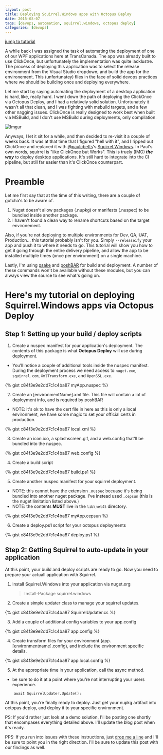 ```yaml
---
layout: post
title: Deploying Squirrel.Windows apps with Octopus Deploy
date: 2015-08-07
tags: [devops, automation, squirrel.windows, octopus deploy]
categories: [devops]
---
```

[jump to tutorial](#heres-my-tutorial-on-deploying-squirrelwindows-apps-via-octopus-deploy)

A while back I was assigned the task of automating the deployment of one of our WPF applications here at TransCanada. The app was already built to use ClickOnce, but unfortunately the implementation was quite lacklustre. The process of deploying this application was to select the release environment from the Visual Studio dropdown, and build the app for the environement. This (unfortunatey) flies in the face of solid devops practices where we should be building once and deploying everywhere.

Let me start by saying automating the deployment of a desktop application is hard, like, really hard. I went down the path of deploying the ClickOnce via Octopus Deploy, and I had a relatively solid solution. Unfortunately it wasn't all that clean, and I was fighting with msbuild targets, and a few other nagging issues. ClickOnce is really designed to work best when built via MSBuild, and I don't use MSBuild during deployments, only compilation.

![Imgur](http://i.imgur.com/1ohHdkT.png)

Anyways, I let it sit for a while, and then decided to re-visit it a couple of weeks back. It was at that time that I figured "hell with it", and I ripped out ClickOnce and replaced it with [@paulcbetts](https://twitter.com/paulcbetts)'s [Squirrel.Windows](https://github.com/squirrel/squirrel.windows). In Paul's own words, squirrel is "like ClickOnce but Works". This is truely (IMO) ***the way*** to deploy desktop applications. It's still hard to integrate into the CI pipeline, but still far easier than it's ClickOnce counterpart.

Preamble
=====

Let me first say that at the time of this writing, there are a couple of gotcha's to be aware of.

 1. Nuget doesn't allow packages (.nupkg) or manifests (.nuspec) to be bundled inside another package.
 2. I haven't found a clean way to rename shortcuts based on the target environement.
 
 Also, if you're not deploying to multiple environments for Dev, QA, UAT, Production... this tutorial probably isn't for you. Simply `--releaseify` your app and push it to where it needs to go. This tutorial will show you how to get it going through the entire delivery pipeline, and allow the app to be installed multiple times (once per environment) on a single machine.
 
 Lastly, I'm using [psake](https://github.com/psake/psake) and [poshBAR](https://github.com/futurestatemobile/poshBAR) for build and deployment. A number of these commands won't be available without these modules, but you can always view the source to see what's going on.
 
Here's my tutorial on deploying Squirrel.Windows apps via Octopus Deploy
=====

Step 1: Setting up your build / deploy scripts
-----

1) Create a nuspec manifest for your application's deployment. The contents of this package is what **Octopus Deploy** will use during deployment.

 - You'll notice a couple of additional tools inside the nuspec manifest. During the deployment process we need access to `nuget.exe`, `squirrel.com`, `XmlTransform.exe`, and `OpenSSL.exe`.
 
{% gist c84f3e9e2dd7c1c4ba87 myApp.nuspec %}
 
2) Create an [environmentName].xml file. This file will contain a lot of deployment info, and is required by poshBAR

 - NOTE: it's ok to have the cert file in here as this is only a local environment, we have some magic to set your official certs in production.

{% gist c84f3e9e2dd7c1c4ba87 local.xml %}

3) Create an icon.ico, a splashscreen.gif, and a web.config that'll be bundled into the nuspec.

{% gist c84f3e9e2dd7c1c4ba87 web.config %}
 
4) Create a build script

{% gist c84f3e9e2dd7c1c4ba87 build.ps1 %}

5) Create another nuspec manifest for your squirrel deployment.

 - NOTE: this cannot have the extension `.nuspec` becuase it's being bundled into another nuget package. I've instead used `.cepsun` (this is the nuget limitation listed above.)
 - NOTE: the contents **MUST** live in the `lib\net45` directory.

{% gist c84f3e9e2dd7c1c4ba87 myApp.cepsun %}

6) Create a deploy.ps1 script for your octopus deployments

{% gist c84f3e9e2dd7c1c4ba87 deploy.ps1 %} 

Step 2: Getting Squirrel to auto-update in your application
-----

At this point, your build and deploy scripts are ready to go. Now you need to prepare your actuall application with Squirrel.

1) Install Squirrel.Windows into your application via nuget.org

    > Install-Package squirrel.windows

2) Create a simple updater class to manage your squirrel updates.

{% gist c84f3e9e2dd7c1c4ba87 SquirrelUpdater.cs %}

3) Add a couple of additional config variables to your app.config
 
 {% gist c84f3e9e2dd7c1c4ba87 app.config %}
 
4) Create transform files for your environment (app.[environmentname].config), and include the environment specific details.

 {% gist c84f3e9e2dd7c1c4ba87 app.local.config %}

5) At the appropriate time in your application, call the async method.

 - be sure to do it at a point where you're not interrupting your users experience.

```
    await SquirrelUpdater.Update();
```

At this point, you're finally ready to deploy. Just get your nupkg artifact into octopus deploy, and deploy it to your specific environment.
	
PS: If you'd rather just look at a demo solution, I'll be posting one shortly that encompases everything detailed above. I'll update the blog post when it's ready.

PPS: If you run into issues with these instructions, just [drop me a line](https://github.com/ChaseFlorell/chaseflorell.github.io/issues/new) and I'll be sure to point you in the right direction. I'll be sure to update this post with our findings as well.